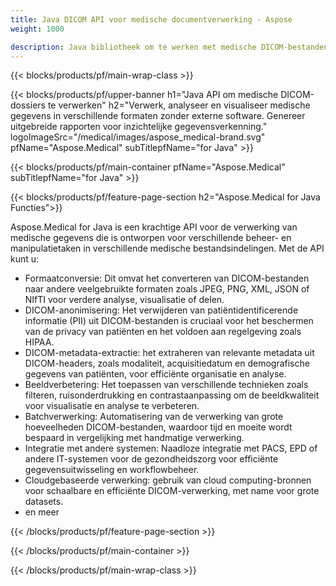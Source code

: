 ```yaml
---
title: Java DICOM API voor medische documentverwerking - Aspose 
weight: 1000

description: Java bibliotheek om te werken met medische DICOM-bestanden. 
---
```


{{< blocks/products/pf/main-wrap-class >}}

{{< blocks/products/pf/upper-banner h1="Java API om medische DICOM-dossiers te verwerken" h2="Verwerk, analyseer en visualiseer medische gegevens in verschillende formaten zonder externe software. Genereer uitgebreide rapporten voor inzichtelijke gegevensverkenning." logoImageSrc="/medical/images/aspose_medical-brand.svg" pfName="Aspose.Medical" subTitlepfName="for Java" >}}

{{< blocks/products/pf/main-container pfName="Aspose.Medical" subTitlepfName="for Java" >}}

{{< blocks/products/pf/feature-page-section h2="Aspose.Medical for Java Functies">}}

<p>Aspose.Medical for Java is een krachtige API voor de verwerking van medische gegevens die is ontworpen voor verschillende beheer- en manipulatietaken in verschillende medische bestandsindelingen. Met de API kunt u:</p>

<ul>
<li>Formaatconversie: Dit omvat het converteren van DICOM-bestanden naar andere veelgebruikte formaten zoals JPEG, PNG, XML, JSON of NIfTI voor verdere analyse, visualisatie of delen.</li>
<li>DICOM-anonimisering: Het verwijderen van patiëntidentificerende informatie (PII) uit DICOM-bestanden is cruciaal voor het beschermen van de privacy van patiënten en het voldoen aan regelgeving zoals HIPAA.</li>
<li>DICOM-metadata-extractie: het extraheren van relevante metadata uit DICOM-headers, zoals modaliteit, acquisitiedatum en demografische gegevens van patiënten, voor efficiënte organisatie en analyse.</li>
<li>Beeldverbetering: Het toepassen van verschillende technieken zoals filteren, ruisonderdrukking en contrastaanpassing om de beeldkwaliteit voor visualisatie en analyse te verbeteren.</li>
<li>Batchverwerking: Automatisering van de verwerking van grote hoeveelheden DICOM-bestanden, waardoor tijd en moeite wordt bespaard in vergelijking met handmatige verwerking.</li>
<li>Integratie met andere systemen: Naadloze integratie met PACS, EPD of andere IT-systemen voor de gezondheidszorg voor efficiënte gegevensuitwisseling en workflowbeheer.</li>
<li>Cloudgebaseerde verwerking: gebruik van cloud computing-bronnen voor schaalbare en efficiënte DICOM-verwerking, met name voor grote datasets.</li>
<li>en meer</li>
</ul>

{{< /blocks/products/pf/feature-page-section >}}

{{< /blocks/products/pf/main-container >}}

{{< /blocks/products/pf/main-wrap-class >}}